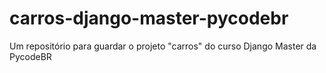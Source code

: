 # carros-django-master-pycodebr
Um repositório para guardar o projeto "carros" do curso Django Master da PycodeBR
